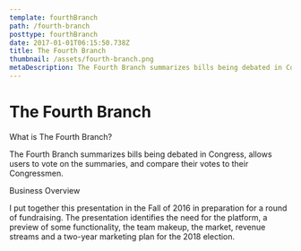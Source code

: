 ```yaml
---
template: fourthBranch
path: /fourth-branch
posttype: fourthBranch
date: 2017-01-01T06:15:50.738Z
title: The Fourth Branch
thumbnail: /assets/fourth-branch.png
metaDescription: The Fourth Branch summarizes bills being debated in Congress and allows users to vote on the summaries. After the users vote they can compare their votes to their Congressmen to see how often they are accurately represented.
---
```


<h1>The Fourth Branch</h1>

What is The Fourth Branch?

The Fourth Branch summarizes bills being debated in Congress, allows users to vote on the summaries, and compare their votes to their Congressmen.

Business Overview

I put together this presentation in the Fall of 2016 in preparation for a round of fundraising. The presentation identifies the need for the platform, a preview of some functionality, the team makeup, the market, revenue streams and a two-year marketing plan for the 2018 election.

